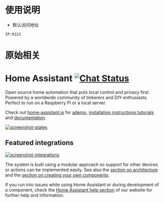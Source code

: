 # 使用说明

- 默认访问地址
```
IP:8123
```

# 原始相关

# Home Assistant [![Chat Status](https://img.shields.io/discord/330944238910963714.svg)](https://www.home-assistant.io/join-chat/)

Open source home automation that puts local control and privacy first.
Powered by a worldwide community of tinkerers and DIY enthusiasts.
Perfect to run on a Raspberry Pi or a local server.

Check out [home-assistant.io](https://home-assistant.io) for [ademo](https://demo.home-assistant.io), [installation instructions](https://home-assistant.io/getting-started/),[tutorials](https://home-assistant.io/getting-started/automation/) and [documentation](https://home-assistant.io/docs/).

[![screenshot-states](https://raw.githubusercontent.com/home-assistant/core/master/docs/screenshots.png)](https://demo.home-assistant.io)

## Featured integrations

[![screenshot-integrations](https://raw.githubusercontent.com/home-assistant/core/dev/docs/screenshot-integrations.png)](https://home-assistant.io/integrations/)

The system is built using a modular approach so support for other
devices or actions can be implemented easily. See also the [section on
architecture](https://developers.home-assistant.io/docs/architecture_index/)
and the [section on creating your own
components](https://developers.home-assistant.io/docs/creating_component_index/).

If you run into issues while using Home Assistant or during development
of a component, check the [Home Assistant help
section](https://home-assistant.io/help/) of our website for further
help and information.

